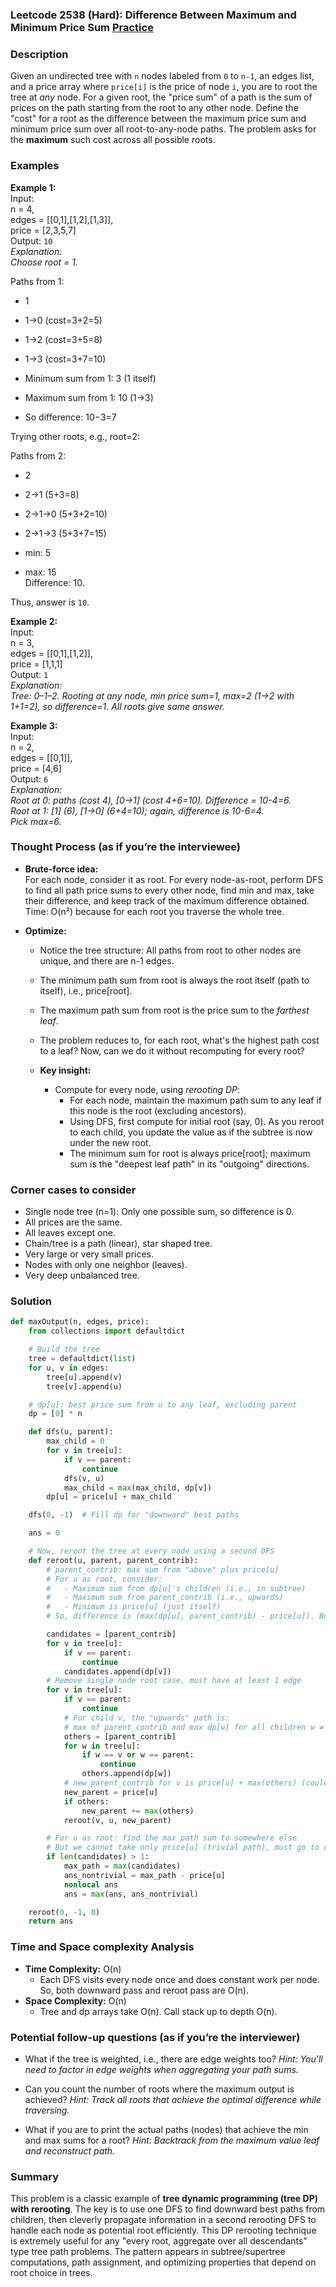 ### Leetcode 2538 (Hard): Difference Between Maximum and Minimum Price Sum [Practice](https://leetcode.com/problems/difference-between-maximum-and-minimum-price-sum)

### Description  
Given an undirected tree with `n` nodes labeled from `0` to `n-1`, an edges list, and a price array where `price[i]` is the price of node `i`, you are to root the tree at *any* node. For a given root, the "price sum" of a path is the sum of prices on the path starting from the root to any other node. Define the "cost" for a root as the difference between the maximum price sum and minimum price sum over all root-to-any-node paths. The problem asks for the **maximum** such cost across all possible roots.

### Examples  

**Example 1:**  
Input:  
n = 4,  
edges = [[0,1],[1,2],[1,3]],  
price = [2,3,5,7]  
Output: `10`  
*Explanation:  
Choose root = 1.*

Paths from 1:  
- 1  
- 1→0 (cost=3+2=5)  
- 1→2 (cost=3+5=8)  
- 1→3 (cost=3+7=10)  

- Minimum sum from 1: 3 (1 itself)  
- Maximum sum from 1: 10 (1→3)  
- So difference: 10−3=7

Trying other roots, e.g., root=2:

Paths from 2:  
- 2  
- 2→1 (5+3=8)  
- 2→1→0 (5+3+2=10)  
- 2→1→3 (5+3+7=15)  

- min: 5  
- max: 15  
Difference: 10.

Thus, answer is `10`.

**Example 2:**  
Input:  
n = 3,  
edges = [[0,1],[1,2]],  
price = [1,1,1]  
Output: `1`  
*Explanation:  
Tree: 0–1–2. Rooting at any node, min price sum=1, max=2 (1→2 with 1+1=2), so difference=1. All roots give same answer.*

**Example 3:**  
Input:  
n = 2,  
edges = [[0,1]],  
price = [4,6]  
Output: `6`  
*Explanation:  
Root at 0: paths  (cost 4), [0→1] (cost 4+6=10). Difference = 10-4=6.  
Root at 1: [1] (6), [1→0] (6+4=10); again, difference is 10-6=4.  
Pick max=6.*

### Thought Process (as if you’re the interviewee)  
- **Brute-force idea:**  
  For each node, consider it as root. For every node-as-root, perform DFS to find all path price sums to every other node, find min and max, take their difference, and keep track of the maximum difference obtained.  
  Time: O(n²) because for each root you traverse the whole tree.

- **Optimize:**  
  - Notice the tree structure: All paths from root to other nodes are unique, and there are n-1 edges.  
  - The minimum path sum from root is always the root itself (path to itself), i.e., price[root].  
  - The maximum path sum from root is the price sum to the *farthest leaf*.  
  - The problem reduces to, for each root, what's the highest path cost to a leaf? Now, can we do it without recomputing for every root?

  - **Key insight:**  
    - Compute for every node, using *rerooting DP*:  
      - For each node, maintain the maximum path sum to any leaf if this node is the root (excluding ancestors).  
      - Using DFS, first compute for initial root (say, 0). As you reroot to each child, you update the value as if the subtree is now under the new root.
      - The minimum sum for root is always price[root]; maximum sum is the "deepest leaf path" in its "outgoing" directions.

### Corner cases to consider  
- Single node tree (n=1): Only one possible sum, so difference is 0.
- All prices are the same.
- All leaves except one.
- Chain/tree is a path (linear), star shaped tree.
- Very large or very small prices.
- Nodes with only one neighbor (leaves).
- Very deep unbalanced tree.

### Solution

```python
def maxOutput(n, edges, price):
    from collections import defaultdict

    # Build the tree
    tree = defaultdict(list)
    for u, v in edges:
        tree[u].append(v)
        tree[v].append(u)

    # dp[u]: best price sum from u to any leaf, excluding parent
    dp = [0] * n

    def dfs(u, parent):
        max_child = 0
        for v in tree[u]:
            if v == parent:
                continue
            dfs(v, u)
            max_child = max(max_child, dp[v])
        dp[u] = price[u] + max_child

    dfs(0, -1)  # Fill dp for "downward" best paths

    ans = 0

    # Now, reroot the tree at every node using a second DFS
    def reroot(u, parent, parent_contrib):
        # parent_contrib: max sum from "above" plus price[u]
        # For u as root, consider:
        #   - Maximum sum from dp[u]'s children (i.e., in subtree)
        #   - Maximum sum from parent_contrib (i.e., upwards)
        #   - Minimum is price[u] (just itself)
        # So, difference is (max(dp[u], parent_contrib) - price[u]). But we must ensure max path is nontrivial (i.e., not just root itself)

        candidates = [parent_contrib]
        for v in tree[u]:
            if v == parent:
                continue
            candidates.append(dp[v])
        # Remove single node root case, must have at least 1 edge
        for v in tree[u]:
            if v == parent:
                continue
            # For child v, the "upwards" path is:
            # max of parent_contrib and max dp[w] for all children w ≠ v
            others = [parent_contrib]
            for w in tree[u]:
                if w == v or w == parent:
                    continue
                others.append(dp[w])
            # new parent_contrib for v is price[u] + max(others) (could be just price[u])
            new_parent = price[u]
            if others:
                new_parent += max(others)
            reroot(v, u, new_parent)

        # For u as root: find the max path sum to somewhere else
        # But we cannot take only price[u] (trivial path), must go to one child
        if len(candidates) > 1:
            max_path = max(candidates)
            ans_nontrivial = max_path - price[u]
            nonlocal ans
            ans = max(ans, ans_nontrivial)

    reroot(0, -1, 0)
    return ans
```

### Time and Space complexity Analysis  

- **Time Complexity:** O(n)  
  - Each DFS visits every node once and does constant work per node. So, both downward pass and reroot pass are O(n).
- **Space Complexity:** O(n)  
  - Tree and dp arrays take O(n). Call stack up to depth O(n).

### Potential follow-up questions (as if you’re the interviewer)  

- What if the tree is weighted, i.e., there are edge weights too?
  *Hint: You'll need to factor in edge weights when aggregating your path sums.*

- Can you count the number of roots where the maximum output is achieved?
  *Hint: Track all roots that achieve the optimal difference while traversing.*

- What if you are to print the actual paths (nodes) that achieve the min and max sums for a root?
  *Hint: Backtrack from the maximum value leaf and reconstruct path.*

### Summary
This problem is a classic example of **tree dynamic programming (tree DP) with rerooting**. The key is to use one DFS to find downward best paths from children, then cleverly propagate information in a second rerooting DFS to handle each node as potential root efficiently. This DP rerooting technique is extremely useful for any "every root, aggregate over all descendants" type tree path problems. The pattern appears in subtree/supertree computations, path assignment, and optimizing properties that depend on root choice in trees.